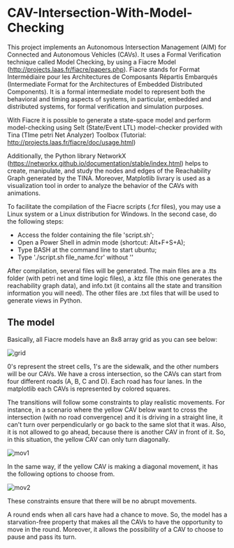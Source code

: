 # CAV-Intersection-With-Model-Checking
This project implements an Autonomous Intersection Management (AIM) for Connected and Autonomous Vehicles (CAVs). It uses a Formal Verification technique called Model Checking, by using a Fiacre Model (http://projects.laas.fr/fiacre/papers.php). Fiacre stands for Format Intermédiaire pour les Architectures de Composants Répartis Embarqués (Intermediate Format for the Architectures of Embedded Distributed Components). It is a formal intermediate model to represent both the behavioral and timing aspects of systems, in particular, embedded and distributed systems, for formal verification and simulation purposes.

With Fiacre it is possible to generate a state-space model and perform model-checking using Selt (State/Event LTL) model-checker provided with Tina (TIme petri Net Analyzer) Toolbox (Tutorial: http://projects.laas.fr/fiacre/doc/usage.html)

Additionally, the Python library NetworkX (https://networkx.github.io/documentation/stable/index.html) helps to create, manipulate, and study the nodes and edges of the Reachability Graph generated by the TINA. Moreover, Matplotlib livrary is used as a visualization tool in order to analyze the behavior of the CAVs with animations.

To facilitate the compilation of the Fiacre scripts (.fcr files), you may use a Linux system or a Linux distribution for Windows. In the second case, do the following steps:

- Access the folder containing the file 'script.sh'; 
- Open a Power Shell in admin mode (shortcut: Alt+F+S+A);
- Type BASH at the command line to start ubuntu; 
- Type './script.sh file_name.fcr' without ''

After compilation, several files will be generated. The main files are a .tts folder (with petri net and time logic files), a .ktz file (this one generates the reachability graph data), and info.txt (it contains all the state and transition information you will need). The other files are .txt files that will be used to generate views in Python.

## The model

Basically, all Fiacre models have an 8x8 array grid as you can see below:

![grid](https://user-images.githubusercontent.com/50747436/66518370-72f5b500-eabb-11e9-9360-ee2aeeb87d89.png)

0's represent the street cells, 1's are the sidewalk, and the other numbers will be our CAVs. We have a cross intersection, so the CAVs can start from four different roads (A, B, C and D). Each road has four lanes. In the matplotlib each CAVs is represented by colored squares.

The transitions will follow some constraints to play realistic movements. For instance, in a scenario where the yellow CAV below want to cross the intersection (with no road convergence) and it is driving in a straight line, it can't turn over perpendicularly or go back to the same slot that it was. Also, it is not allowed to go ahead, because there is another CAV in front of it.  So, in this situation, the yellow CAV can only turn diagonally.

![mov1](https://user-images.githubusercontent.com/50747436/66520083-e220d880-eabe-11e9-957f-1353b0c2255a.png)

In the same way, if the yellow CAV is making a diagonal movement, it has the following options to choose from.

![mov2](https://user-images.githubusercontent.com/50747436/66580991-b0a71c00-eb55-11e9-971d-d9db89fa0492.png)

These constraints ensure that there will be no abrupt movements.

A round ends when all cars have had a chance to move. So, the model has a starvation-free property that makes all the CAVs to have the opportunity to move in the round. Moreover, it allows the possibility of a CAV to choose to pause and pass its turn.

